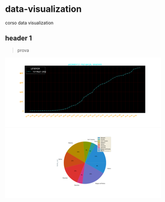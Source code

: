 # data-visualization
corso data visualization
## header 1
> prova

![provincia](image_pandas.png)
![pie](image_pandas_pie.png)

